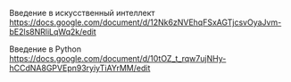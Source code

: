 
Введение в искусственный интеллект 
https://docs.google.com/document/d/12Nk6zNVEhqFSxAGTjcsvOyaJvm-bE2ls8NRliLqWq2k/edit

Введение в Python 
https://docs.google.com/document/d/10tOZ_t_rqw7ujNHy-hCCdNA8GPVEpn93ryiyTiAYrMM/edit
